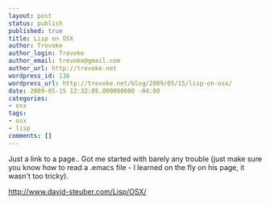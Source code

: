 ```yaml
---
layout: post
status: publish
published: true
title: Lisp on OSX
author: Trevoke
author_login: Trevoke
author_email: trevoke@gmail.com
author_url: http://trevoke.net
wordpress_id: 116
wordpress_url: http://trevoke.net/blog/2009/05/15/lisp-on-osx/
date: 2009-05-15 12:32:05.000000000 -04:00
categories:
- osx
tags:
- osx
- lisp
comments: []
---
```

Just a link to a page.. Got me started with barely any trouble (just make sure you know how to read a .emacs file - I learned on the fly on his page, it wasn't too tricky).

http://www.david-steuber.com/Lisp/OSX/
